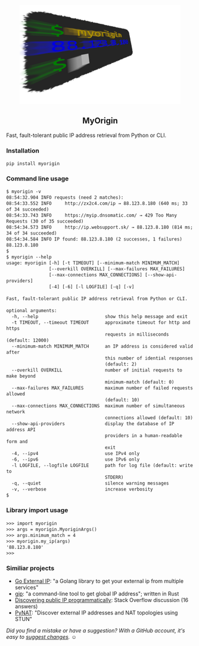 <p align="center">
  <img src="https://raw.githubusercontent.com/bitinerant/myorigin/main/logo.png" />
</p>

<h2 align="center">MyOrigin</h2>

Fast, fault-tolerant public IP address retrieval from Python or CLI.

### Installation

```
pip install myorigin
```

### Command line usage

```
$ myorigin -v
08:54:32.904 INFO requests (need 2 matches):
08:54:33.552 INFO     http://zx2c4.com/ip → 88.123.8.180 (640 ms; 33 of 34 succeeded)
08:54:33.743 INFO     https://myip.dnsomatic.com/ → 429 Too Many Requests (30 of 35 succeeded)
08:54:34.573 INFO     http://ip.websupport.sk/ → 88.123.8.180 (814 ms; 34 of 34 succeeded)
08:54:34.584 INFO IP found: 88.123.8.180 (2 successes, 1 failures)
88.123.8.180
$ 
$ myorigin --help
usage: myorigin [-h] [-t TIMEOUT] [--minimum-match MINIMUM_MATCH]
                [--overkill OVERKILL] [--max-failures MAX_FAILURES]
                [--max-connections MAX_CONNECTIONS] [--show-api-providers]
                [-4] [-6] [-l LOGFILE] [-q] [-v]

Fast, fault-tolerant public IP address retrieval from Python or CLI.

optional arguments:
  -h, --help                         show this help message and exit
  -t TIMEOUT, --timeout TIMEOUT      approximate timeout for http and https
                                     requests in milliseconds (default: 12000)
  --minimum-match MINIMUM_MATCH      an IP address is considered valid after
                                     this number of idential responses
                                     (default: 2)
  --overkill OVERKILL                number of initial requests to make beyond
                                     minimum-match (default: 0)
  --max-failures MAX_FAILURES        maximum number of failed requests allowed
                                     (default: 10)
  --max-connections MAX_CONNECTIONS  maximum number of simultaneous network
                                     connections allowed (default: 10)
  --show-api-providers               display the database of IP address API
                                     providers in a human-readable form and
                                     exit
  -4, --ipv4                         use IPv4 only
  -6, --ipv6                         use IPv6 only
  -l LOGFILE, --logfile LOGFILE      path for log file (default: write to
                                     STDERR)
  -q, --quiet                        silence warning messages
  -v, --verbose                      increase verbosity
$ 
```

### Library import usage

```
>>> import myorigin
>>> args = myorigin.MyoriginArgs()
>>> args.minimum_match = 4
>>> myorigin.my_ip(args)
'88.123.8.180'
>>> 
```

### Similiar projects

* [Go External IP](https://github.com/GlenDC/go-external-ip/): "a Golang library to get your external ip from multiple services"
* [gip](https://github.com/dalance/gip/): "a command-line tool to get global IP address"; written in Rust
* [Discovering public IP programmatically](https://stackoverflow.com/questions/613471): Stack Overflow discussion (16 answers)
* [PyNAT](https://github.com/aarant/pynat): "Discover external IP addresses and NAT topologies using STUN"


*Did you find a mistake or have a suggestion? With a GitHub account, it's easy to [suggest changes](https://github.com/bitinerant/myorigin/blob/main/README.md).* ☺

